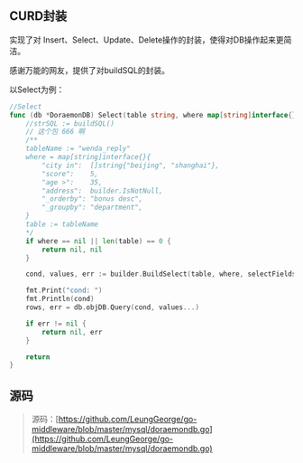 ## CURD封装

实现了对 Insert、Select、Update、Delete操作的封装，使得对DB操作起来更简洁。

感谢万能的网友，提供了对buildSQL的封装。

以Select为例：

```go
//Select
func (db *DoraemonDB) Select(table string, where map[string]interface{}, selectFields []string) (rows *sql.Rows, err error) {
	//strSQL := buildSQL()
	// 这个包 666 啊
	/**
	tableName := "wenda_reply"
	where = map[string]interface{}{
		"city in":  []string{"beijing", "shanghai"},
		"score":    5,
		"age >":    35,
		"address":  builder.IsNotNull,
		"_orderby": "bonus desc",
		"_groupby": "department",
	}
	table := tableName
	*/
	if where == nil || len(table) == 0 {
		return nil, nil
	}

	cond, values, err := builder.BuildSelect(table, where, selectFields)

	fmt.Print("cond: ")
	fmt.Println(cond)
	rows, err = db.objDB.Query(cond, values...)

	if err != nil {
		return nil, err
	}

	return
}
```

## 源码

> 源码：[https://github.com/LeungGeorge/go-middleware/blob/master/mysql/doraemondb.go](https://github.com/LeungGeorge/go-middleware/blob/master/mysql/doraemondb.go)





